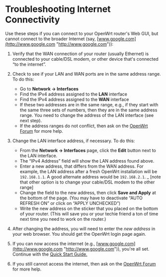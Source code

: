 # Troubleshooting Internet Connectivity

Use these steps if you can connect to your OpenWrt router's Web GUI, but cannot connect to the broader Internet (say, [www.google.com](http://www.google.com "http://www.google.com")):

1. Verify that the WAN connection of your router (usually Ethernet) is connected to your cable/DSL modem, or other device that's connected “to the internet”.
2. Check to see if your LAN and WAN ports are in the same address range. To do this:
   
   - Go to **Network → Interfaces**
   - Find the IPv4 address assigned to the **LAN** interface
   - Find the IPv4 address assigned to the **WAN** interface
   - If these two addresses are in the same range, e.g., if they start with the same three sets of numbers, then they are in the same address range. You need to change the address of the LAN interface (see next step).
   - If the address ranges do not conflict, then ask on the [OpenWrt Forum](https://forum.openwrt.org "https://forum.openwrt.org") for more help.
3. Change the LAN interface address, if necessary. To do this:
   
   - From the **Network → Interfaces** page, click the **Edit** button next to the LAN interface.
   - The “IPv4 Address” field will show the LAN address found above.
   - Enter a new address, that differs from the WAN address. For example, the LAN address after a fresh OpenWrt installation will be `192.168.1.1`. A good alternate address would be `192.168.2.1`. _ \[note that other option is to change your cable/DSL modem to the other range]
   - Change the field to the new address, then click **Save and Apply** at the bottom of the page. (You may have to deactivate “AUTO REFRESH ON” or click on “APPLY UNCHECKED”)
   - Write the new address on the sticker that you placed on the bottom of your router. (This will save you or your techie friend a ton of time next time you need to work on the router.)
4. After changing the address, you will need to enter the *new address* in your web browser. You should get the OpenWrt login page again.
5. If you can now access the internet (e.g., [www.google.com](http://www.google.com "http://www.google.com")), you're all set. Continue with the [Quick Start Guide.](/docs/guide-quick-start/start "docs:guide-quick-start:start")
6. If you still cannot access the internet, then ask on the [OpenWrt Forum](https://forum.openwrt.org "https://forum.openwrt.org") for more help.
